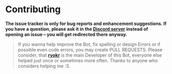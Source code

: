 # Contributing

**The issue tracker is only for bug reports and enhancement suggestions. If you have a question, please ask it in the [Discord server](https://discord.gg/fTuGFk9ayG) instead of opening an issue – you will get redirected there anyway.**

> If you wanna help improve the Bot, fix spelling or design Errors or if possible even code errors, you may create PULL REQUESTS.
> Please consider, that [**ryokr**](https://github.com/ryokr) is the main Developer of this Bot, everyone else helped just once or sometimes more often.
> Thanks to anyone who considers helping me :3.